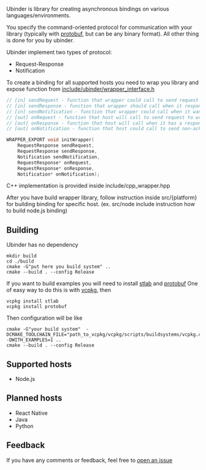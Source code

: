 Ubinder is library for creating asynchronous bindings on various languages/environments.

You specify the command-oriented protocol for communication with your library (typically with [protobuf](https://developers.google.com/protocol-buffers/), but can be any binary format).
All other thing is done for you by ubinder.

Ubinder implement two types of protocol:
* Request-Response
* Notification

To create a binding for all supported hosts you need to wrap you library and expose function from [include/ubinder/wrapper_interface.h](https://github.com/teams2ua/ubinder/blob/master/include/ubinder/wrapper_interface.h)

``` C
// [in] sendRequest - function that wrapper could call to send request to host, response will be received with call onResponse
// [in] sendResponse - function that wrapper should call when it respond for incoming request received in onRequest
// [in] sendNotification - function that wrapper could call when it want to send some notification to host
// [out] onRequest - function that host will call to send request to wrapper, response should be send by calling sendResponse
// [out] onResponse - function that host will call when it has a response for wrapper request sent by sendRequest
// [out] onNotification - function that host could call to send non-acknowledge notification

WRAPPER_EXPORT void initWrapper(
    RequestResponse sendRequest, 
    RequestResponse sendResponse,
    Notification sendNotification,
    RequestResponse* onRequest,
    RequestResponse* onResponse,
    Notification* onNotification);
```

C++ implementation is provided inside include/cpp_wrapper.hpp

After you have build wrapper library, follow instruction inside src/{platform} for building binding for specific host. (ex. src/node include instruction how to build node.js binding)

## Building

Ubinder has no dependency
```shell
mkdir build
cd ./build
cmake -G"put here you build system" ..
cmake --build . --config Release
```

If you want to build examples you will need to install [stlab](http://stlab.cc/) and [protobuf](https://developers.google.com/protocol-buffers/)
One of easy way to do this is with [vcpkg](https://github.com/Microsoft/vcpkg), then
```
vcpkg install stlab
vcpkg install protobuf
```

Then configuration will be like
```
cmake -G"your build system"  -DCMAKE_TOOLCHAIN_FILE="path_to_vcpkg/vcpkg/scripts/buildsystems/vcpkg.cmake" -DWITH_EXAMPLES=1 ..
cmake --build . --config Release
```

## Supported hosts

* Node.js

## Planned hosts

* React Native
* Java
* Python

## Feedback

If you have any comments or feedback, feel free to [open an issue](https://github.com/teams2ua/ubinder)